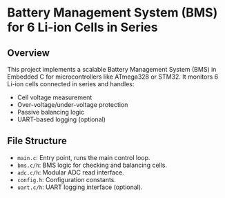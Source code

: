 # Battery Management System (BMS) for 6 Li-ion Cells in Series

## Overview

This project implements a scalable Battery Management System (BMS) in Embedded C for microcontrollers like ATmega328 or STM32. It monitors 6 Li-ion cells connected in series and handles:

- Cell voltage measurement
- Over-voltage/under-voltage protection
- Passive balancing logic
- UART-based logging (optional)

## File Structure

- `main.c`: Entry point, runs the main control loop.
- `bms.c/h`: BMS logic for checking and balancing cells.
- `adc.c/h`: Modular ADC read interface.
- `config.h`: Configuration constants.
- `uart.c/h`: UART logging interface (optional).
